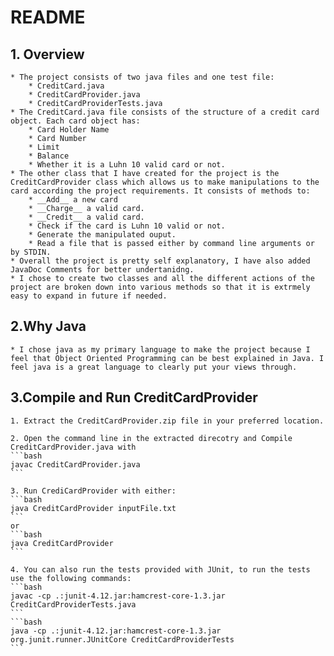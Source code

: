 # README

## 1. Overview

    * The project consists of two java files and one test file:
        * CreditCard.java
        * CreditCardProvider.java
        * CreditCardProviderTests.java
    * The CreditCard.java file consists of the structure of a credit card object. Each card object has:
        * Card Holder Name
        * Card Number
        * Limit
        * Balance
        * Whether it is a Luhn 10 valid card or not.
    * The other class that I have created for the project is the CreditCardProvider class which allows us to make manipulations to the card according the project requirements. It consists of methods to:
        * __Add__ a new card
        * __Charge__ a valid card.
        * __Credit__ a valid card.
        * Check if the card is Luhn 10 valid or not.
        * Generate the manipulated ouput.
        * Read a file that is passed either by command line arguments or by STDIN.
    * Overall the project is pretty self explanatory, I have also added JavaDoc Comments for better undertanidng.
    * I chose to create two classes and all the different actions of the project are broken down into various methods so that it is extrmely easy to expand in future if needed.

## 2.Why Java

    * I chose java as my primary language to make the project because I feel that Object Oriented Programming can be best explained in Java. I feel java is a great language to clearly put your views through.

## 3.Compile and Run CreditCardProvider

    1. Extract the CreditCardProvider.zip file in your preferred location.

    2. Open the command line in the extracted direcotry and Compile CreditCardProvider.java with
    ```bash
    javac CreditCardProvider.java
    ```

    3. Run CrediCardProvider with either:
    ```bash
    java CreditCardProvider inputFile.txt
    ```
    or
    ```bash
    java CreditCardProvider
    ```

    4. You can also run the tests provided with JUnit, to run the tests use the following commands:
    ```bash
    javac -cp .:junit-4.12.jar:hamcrest-core-1.3.jar CreditCardProviderTests.java
    ```
    ```bash
    java -cp .:junit-4.12.jar:hamcrest-core-1.3.jar org.junit.runner.JUnitCore CreditCardProviderTests
    ```